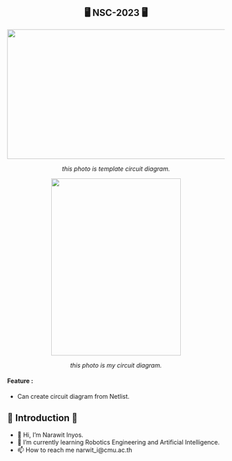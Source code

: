 <h2 align= "center">🖥️ NSC-2023 🖥️</h2>
<p align="center">
    <img width="600" height="300" src="https://media.discordapp.net/attachments/704271246556397638/1059488371472355349/image.png">
</p>
<p align="center">
    <i>this photo is template circuit diagram.</i>
</p>
<p align="center">
    <img width="300" height="410" src="https://media.discordapp.net/attachments/704271246556397638/1059488743364509817/cir.png">
</p>
<p align="center">
    <i>this photo is my circuit diagram.</i>
</p>
<h4>Feature :</h2>
<ul>
    <li>Can create circuit diagram from Netlist.</li>
</ul>
<h2>👏 Introduction 👏</h2>
<ul>
    <li>👋 Hi, I’m Narawit Inyos.</li>
    <li>🌱 I’m currently learning Robotics Engineering and Artificial Intelligence.</li>
    <li>📫 How to reach me narwit_i@cmu.ac.th</li>
</ul>